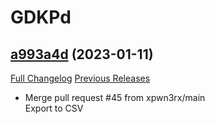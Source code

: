 # GDKPd

## [a993a4d](https://github.com/Gogo1951/GDKPd-Classic/tree/a993a4d112429680c3b0ad299803a60070f2899e) (2023-01-11)
[Full Changelog](https://github.com/Gogo1951/GDKPd-Classic/commits/a993a4d112429680c3b0ad299803a60070f2899e) [Previous Releases](https://github.com/Gogo1951/GDKPd-Classic/releases)

- Merge pull request #45 from xpwn3rx/main  
    Export to CSV  
